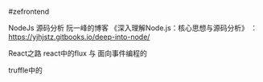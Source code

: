 #zefrontend

NodeJs 源码分析
阮一峰的博客
《深入理解Node.js：核心思想与源码分析》  ： https://yjhjstz.gitbooks.io/deep-into-node/

React之路
react中的flux 与 面向事件编程的

truffle中的
